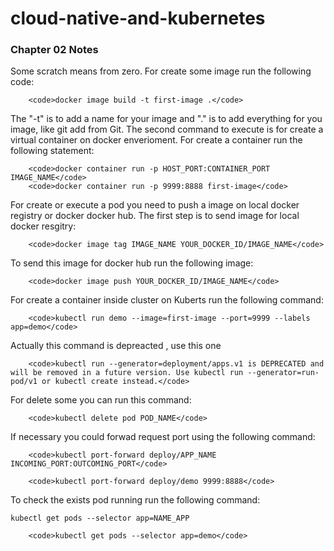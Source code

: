 # cloud-native-and-kubernetes

<h3>Chapter 02 Notes</h3>
<p>
	Some scratch means from zero.
	For create some image run the following code:
</p>

		<code>docker image build -t first-image .</code>

<p>
	The "-t" is to add a name for your image and "." is to add everything for you image, like git add from Git.
	The second command to execute is for create a virtual container on docker enverioment. For create a container run
the following statement:
</p>

		<code>docker container run -p HOST_PORT:CONTAINER_PORT IMAGE_NAME</code>
		<code>docker container run -p 9999:8888 first-image</code>

<p>
	For create or execute a pod you need to push a image on local docker registry or docker docker hub. The first step is to send
image for local docker resgitry:
</p>

		<code>docker image tag IMAGE_NAME YOUR_DOCKER_ID/IMAGE_NAME</code>

<p>
	To send this image for docker hub run the following image:
</p>

		<code>docker image push YOUR_DOCKER_ID/IMAGE_NAME</code>

<p>
	For create a container inside cluster on Kuberts run the following command:
</p>

		<code>kubectl run demo --image=first-image --port=9999 --labels app=demo</code>

<p>
	Actually this command is depreacted , use this one 
</p>

		<code>kubectl run --generator=deployment/apps.v1 is DEPRECATED and will be removed in a future version. Use kubectl run --generator=run-pod/v1 or kubectl create instead.</code>

<p>
	For delete some you can run this command:
</p>

		<code>kubectl delete pod POD_NAME</code>

<p>
	If necessary you could forwad request port using the following command:
</p>	

		<code>kubectl port-forward deploy/APP_NAME INCOMING_PORT:OUTCOMING_PORT</code>

		<code>kubectl port-forward deploy/demo 9999:8888</code>

<p>	
	To check the exists pod running run the following command:
</p>
		<code>kubectl get pods --selector app=NAME_APP</code>

		<code>kubectl get pods --selector app=demo</code>
